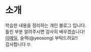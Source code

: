 
# 소개

학습한 내용을 정리하는 개인 블로그 입니다.<br>
틀린 부분 알려주시면 감사히 배우겠습니다!<br>
<a href="mailto:yeosong@student.42seoul.kr">이메일</a>, 슬랙(@yeosong) 부탁드려요!!<br>
감사합니다 🤓
